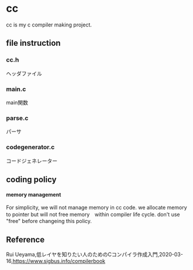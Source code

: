 # cc
cc is my c compiler making project.


## file instruction

### cc.h
ヘッダファイル

### main.c 
main関数

### parse.c
パーサ

### codegenerator.c
コードジェネレーター



## coding policy

#### memory management 
For simplicity, we will not manage memory in cc code.
we allocate memory to pointer but will not free memory　within  compiler life cycle.
don't use "free" before changeing this policy.


## Reference  
Rui Ueyama,低レイヤを知りたい人のためのCコンパイラ作成入門,2020-03-16,https://www.sigbus.info/compilerbook
